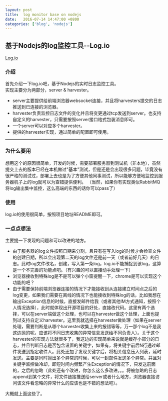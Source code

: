 ```yaml
---
layout: post
title:  log monitor base on nodejs
date:   2016-07-14 14:47:00 +0800
categories: ['blog', 'nodejs']
---
```


## 基于Nodejs的log监控工具--Log.io

[Log.io][Log.io site]  

### 介绍

首先介绍一下log.io吧，基于Nodejs的实时日志监控工具。  
实现主要分为两部分，server & harvester。  

 - server主要提供给前端浏览器websocket连接，并且将harvesters提交的日志推送到已连接的浏览器。  
 - harvester负责监控日志文件的变化并且将变更通过tcp发送到server。也支持自定义的harvester，只需要按照server接口格式包装消息即可。  
 - 一个server可以对应多个harvester。  
 - 提供的harvester实现，通过简单的配置即可使用。  

---

### 为什么要用

想用这个的原因很简单，开发的时候，需要部署服务器到测试机（非本地），虽然提交上去的版本已经在本机做过"基本"测试，但是还是会出现很多问题，毕竟没有很严格的测试过，部署上去也是为了方便其他同事测试，所以能够方便地监控到服务器机子上的log就可以为查错提供便利。
（当然，如果你有实现类似RabbitMQ将log输出集中监控，这么高端的东西的话你可以pass了）

### 使用

log.io的使用很简单，按照项目地址README即可。

### 一点点想法

主要提一下发现的问题和可以改进的地方。


 - 由于服务器的log文件按照日期来分割，且只有在写入log的时候才会检查文件的创建日期，所以会出现第二天的log文件还是前一天（或者前好几天）的日志。此时log文件改名，创建，写入第一条log，log.io不能捕捉到该log，这算是一个不完善的功能点吧。（有兴趣的可以直接动手处理一下）
 - 浏览器接收到特殊log是不是可以弹个小窗提醒一下，chrome是可以实现这个功能的吧？
 - 由于需要保持前端浏览器连接的情况下才能接收到从连接建立时间点之后的log变更，如果我们需要在离线的情况下也能接收到特殊log的话，比如我想在输出Exception信息的时候，直接发邮件给我（或者其他IM方式通知，按照个人情况选择），此时就体现出开源项目的好处，直接改代码。这里有两个选择，可以在server端做这个处理，也可以在harvester做这个处理，上面也提到过支持自定义harvester。这里我就选择在harvester做处理（如果在server处理，需要判断是从哪个harvester收集上来的报错等等，万一那个log不是我这边抛的呢，应该将不同日志收集的异常信息发送给不同负责人）。关于这个harvester的实现方法就很多了，我这边的实现简单来说就是缓存小部分的日志，并且判断日志是否包含设置的关键字，如果有，将关键字前后N行通过邮件发送到指定收件人。此处还加了发现关键字后，将相关信息压入列表，延时发送。主要是同时抛出多个异常的时候，可以一封邮件发送多个异常。并且对关键字监控做冷却，即短时间内频繁产生Exception的情况下，只发送前面的，之后的忽略（此处还有个改进，你怎么这么多改进。。。将被忽略的日志append到某个文件，将文件链接推送给server或者什么地方，浏览器直接访问该文件看忽略的异常什么的应该也是不错的想法吧）。

大概就上面这些了。


[Log.io site]: https://github.com/NarrativeScience/Log.io